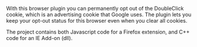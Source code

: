 With this browser plugin you can permanently opt out of the DoubleClick cookie, which is an advertising cookie that Google uses.
The plugin lets you keep your opt-out status for this browser even when you clear all cookies.

The project contains both Javascript code for a Firefox extension, and C++ code for an IE Add-on (dll).
